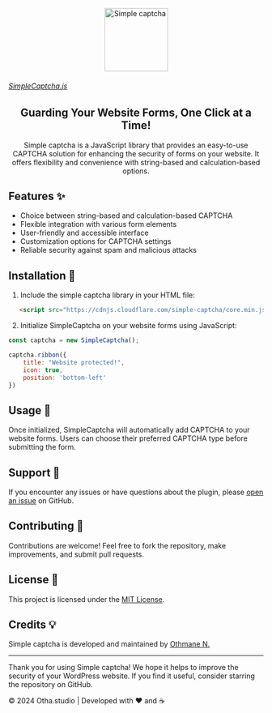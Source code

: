 <p align="center">
  <a href="https://otha.works/simple-captcha">
    <img src="https://i.ibb.co/S3zTMLM/simple-captcha-js.png" alt="Simple captcha" width="125px">
    <h6>SimpleCaptcha.js</h6>
  </a>
</p>
<h2 align="center">Guarding Your Website Forms, One Click at a Time!</h2>

<p align="center">
Simple captcha is a JavaScript library that provides an easy-to-use CAPTCHA solution for enhancing the security of forms on your website. It offers flexibility and convenience with string-based and calculation-based options.
</p>

## Features ✨

- Choice between string-based and calculation-based CAPTCHA
- Flexible integration with various form elements
- User-friendly and accessible interface
- Customization options for CAPTCHA settings
- Reliable security against spam and malicious attacks

## Installation 🚀

1. Include the simple captcha library in your HTML file:

```html
   <script src="https://cdnjs.cloudflare.com/simple-captcha/core.min.js"> </script>
```

2. Initialize SimpleCaptcha on your website forms using JavaScript:

```javascript
const captcha = new SimpleCaptcha();

captcha.ribbon({
    title: "Website protected!",
    icon: true,
    position: 'bottom-left'
})

```

## Usage 🤖
Once initialized, SimpleCaptcha will automatically add CAPTCHA to your website forms. Users can choose their preferred CAPTCHA type before submitting the form.
## Support 🙌

If you encounter any issues or have questions about the plugin, please [open an issue](https://github.com/iietmoon/simple-captcha-js/issues) on GitHub.

## Contributing 🌟

Contributions are welcome! Feel free to fork the repository, make improvements, and submit pull requests.

## License 📝

This project is licensed under the [MIT License](LICENSE).

## Credits 💡

Simple captcha is developed and maintained by [Othmane N.](https://github.com/iietmoon)

---

Thank you for using Simple captcha! We hope it helps to improve the security of your WordPress website. If you find it useful, consider starring the repository on GitHub.

© 2024 Otha.studio | Developed with ❤️ and ☕